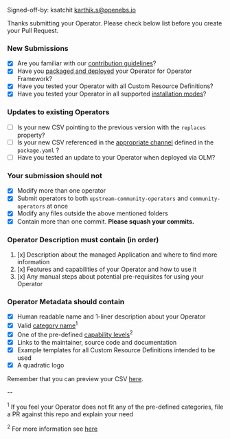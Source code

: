 Signed-off-by: ksatchit <karthik.s@openebs.io>

Thanks submitting your Operator. Please check below list before you create your Pull Request.

### New Submissions

* [x] Are you familiar with our [contribution guidelines](https://github.com/operator-framework/community-operators/blob/master/docs/contributing.md)?
* [x] Have you [packaged and deployed](https://github.com/operator-framework/community-operators/blob/master/docs/testing-operators.md) your Operator for Operator Framework?
* [x] Have you tested your Operator with all Custom Resource Definitions?
* [x] Have you tested your Operator in all supported [installation modes](https://github.com/operator-framework/operator-lifecycle-manager/blob/master/Documentation/design/building-your-csv.md#operator-metadata)?

### Updates to existing Operators

* [ ] Is your new CSV pointing to the previous version with the `replaces` property?
* [ ] Is your new CSV referenced in the [appropriate channel](https://github.com/operator-framework/community-operators/blob/master/docs/contributing.md#bundle-format) defined in the `package.yaml` ?
* [ ] Have you tested an update to your Operator when deployed via OLM?

### Your submission should not

* [x] Modify more than one operator
* [x] Submit operators to both `upstream-community-operators` and `community-operators` at once
* [x] Modify any files outside the above mentioned folders
* [x] Contain more than one commit. **Please squash your commits.**

### Operator Description must contain (in order)

1. [x] Description about the managed Application and where to find more information
2. [x] Features and capabilities of your Operator and how to use it
3. [x] Any manual steps about potential pre-requisites for using your Operator

### Operator Metadata should contain

* [x] Human readable name and 1-liner description about your Operator
* [x] Valid [category name](https://github.com/operator-framework/community-operators/blob/master/docs/required-fields.md#categories)<sup>1</sup>
* [x] One of the pre-defined [capability levels](https://github.com/operator-framework/operator-courier/blob/4d1a25d2c8d52f7de6297ec18d8afd6521236aa2/operatorcourier/validate.py#L556)<sup>2</sup>
* [x] Links to the maintainer, source code and documentation
* [x] Example templates for all Custom Resource Definitions intended to be used
* [x] A quadratic logo

Remember that you can preview your CSV [here](https://operatorhub.io/preview).

--

<sup>1</sup> If you feel your Operator does not fit any of the pre-defined categories, file a PR against this repo and explain your need

<sup>2</sup> For more information see [here](https://github.com/operator-framework/operator-sdk/blob/master/doc/images/operator-capability-level.svg)

